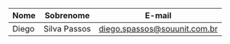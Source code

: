 | Nome | Sobrenome | E-mail 
|-------------|-------------|-------------|
| Diego | Silva Passos | diego.spassos@souunit.com.br |

